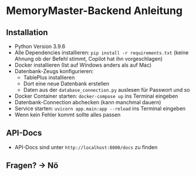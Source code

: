 # MemoryMaster-Backend Anleitung
## Installation
- Python Version 3.9.6
- Alle Dependencies installieren: `pip install -r requirements.txt` (keine Ahnung ob der Befehl stimmt, Copilot hat ihn vorgeschlagen)
- Docker installieren (Ist auf Windows anders als auf Mac)
- Datenbank-Zeugs konfigurieren: 
  - TablePlus installieren
  - Dort eine neue Datenbank erstellen
  - Daten aus der `database_connection.py` auslesen für Passwort und so
- Docker Container starten: `docker-compose up` ins Terminal eingeben
- Datenbank-Connection abchecken (kann manchmal dauern)
- Service starten: `uvicorn app.main:app --reload` ins Terminal eingeben
- Wenn kein Fehler kommt sollte alles passen
## API-Docs
- API-Docs sind unter `http://localhost:8000/docs` zu finden
## Fragen? -> Nö